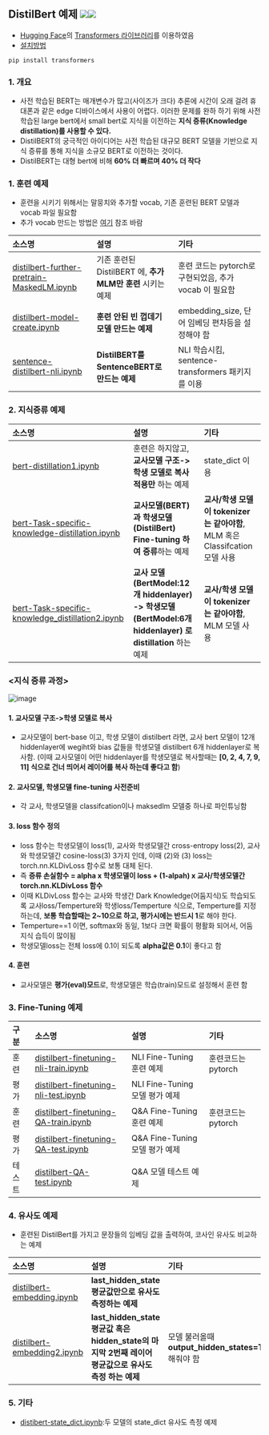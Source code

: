 ## DistilBert 예제 <img src="https://img.shields.io/badge/Pytorch-EE4C2C?style=flat-square&logo=Pytorch&logoColor=white"/><img src="https://img.shields.io/badge/Python-3766AB?style=flat-square&logo=Python&logoColor=white"/></a>

- [Hugging Face](https://huggingface.co/)의 [Transformers 라이브러리](https://huggingface.co/docs/transformers/index)를 이용하였음
- [설치방법](https://huggingface.co/docs/transformers/installation)
```
pip install transformers
```

### 1. 개요
- 사전 학습된 BERT는 매개변수가 많고(사이즈가 크다) 추론에 시간이 오래 걸려 휴대폰과 같은 edge 디바이스에서 사용이 어렵다.
이러한 문제를 완하 하기 위해 사전 학습된 large bert에서 small bert로 지식을 이전하는 **지식 증류(Knowledge distillation)를 사용할 수 있다.**
- DistilBERT의 궁극적인 아이디어는 사전 학습된 대규모 BERT 모델을 기반으로 지식 증류를 통해 지식을 소규모 BERT로 이전하는 것이다.
- DistilBERT는 대형 bert에 비해 **60% 더 빠르며 40% 더 작다**

### 1. 훈련 예제
- 훈련을 시키기 위해서는 말뭉치와 추가할 vocab, 기존 훈련된 BERT 모델과 vocab 파일 필요함
- 추가 vocab 만드는 방법은 [여기](https://github.com/kobongsoo/BERT/tree/master/tokenizer_sample) 참조 바람

|소스명|설명|기타|
|:-----------------|:-----------------------------------------------------------|:---------------------|
|[distilbert-further-pretrain-MaskedLM.ipynb](https://github.com/kobongsoo/BERT/blob/master/distilbert/distilbert-further-pretrain-MaskedLM.ipynb)|기존 훈련된 DistilBERT 에, **추가 MLM만 훈련** 시키는 예제 | 훈련 코드는 pytorch로 구현되었음, 추가 vocab 이 필요함|
|[distilbert-model-create.ipynb](https://github.com/kobongsoo/BERT/blob/master/distilbert/distilbert-model-create.ipynb)|**훈련 안된 빈 껍데기 모델 만드는 예제**|embedding_size, 단어 임베딩 편차등을 설정해야 함|
|[sentence-distilbert-nli.ipynb](https://github.com/kobongsoo/BERT/blob/master/distilbert/sentence-distilbert-nli.ipynb)|**DistilBERT를 SentenceBERT로 만드는 예제**| NLI 학습시킴, sentence-transformers 패키지를 이용|

### 2. 지식증류 예제

|소스명|설명|기타|
|:-----------------|:-----------------------------------------------------------|:---------------------|
|[bert-distillation1.ipynb](https://github.com/kobongsoo/BERT/blob/master/distilbert/distillation/bert-distillation1.ipynb)|훈련은 하지않고, **교사모델 구조->학생 모델로 복사 적용만** 하는 예제| state_dict 이용|
|[bert-Task-specific-knowledge-distillation.ipynb](https://github.com/kobongsoo/BERT/blob/master/distilbert/distillation/bert-Task-specific-knowledge-distillation.ipynb)|**교사모델(BERT)과 학생모델(DistilBert) Fine-tuning 하여 증류**하는 예제|**교사/학생 모델이 tokenizer는 같아야함**, MLM 혹은 Classifcation 모델 사용|
|[bert-Task-specific-knowledge_distillation2.ipynb](https://github.com/kobongsoo/BERT/blob/master/distilbert/sentence-distilbert-nli.ipynb)|**교사 모델(BertModel:12개 hiddenlayer) -> 학생모델(BertModel:6개 hiddenlayer) 로 distillation** 하는 예제| **교사/학생 모델이 tokenizer는 같아야함**, MLM 모델 사용|

### <지식 증류 과정>
![image](https://user-images.githubusercontent.com/93692701/165438557-c55cbd05-7681-4a14-931a-579e25a55228.png)

#### 1. 교사모델 구조->학생 모델로 복사
- 교사모델이 bert-base 이고, 학생 모델이 distilbert 라면, 교사 bert 모델이 12개 hiddenlayer에 wegiht와 bias 값들을 학생모델 distilbert 6개 hiddenlayer로 복사함.
(이때 교사모델이 어떤 hiddenlayer를 학생모델로 복사할때는 **[0, 2, 4, 7, 9, 11] 식으로 건너 띄어서 레이어를 복사 하는데 좋다고 함**)

#### 2. 교사모델, 학생모델 fine-tuning 사전준비
- 각 교사, 학생모델을 classifcation이나 maksedlm 모델중 하나로 파인튜닝함

#### 3. loss 함수 정의
- loss 함수는 학생모델이 loss(1), 교사와 학생모델간 cross-entropy loss(2), 교사와 학생모델간 cosine-loss(3)  3가지 인데, 이때 (2)와 (3) loss는 torch.nn.KLDivLoss 함수로 보통 대체 된다.
- 즉 **증류 손실함수 = alpha x 학생모델이 loss + (1-alpah) x 교사/학생모델간 torch.nn.KLDivLoss 함수**
- 이때 KLDivLoss 함수는 교사와 학생간 Dark Knowledge(어둠지식)도 학습되도록 교사loss/Temperture와 학생loss/Temperture 식으로, Temperture를 지정하는데, **보통 학습할때는 2~10으로 하고, 평가시에는 반드시 1**로 해야 한다.
- Temperture==1 이면, softmax와 동일, 1보다 크면 확률이 평활화 되어서, 어둠 지식 습득이 많이됨
- 학생모델loss는 전체 loss에 0.1이 되도록 **alpha값은 0.1**이 좋다고 함

#### 4. 훈련
- 교사모델은 **평가(eval)모드**로, 학생모델은 학습(train)모드로 설정해서 훈련 함

### 3. Fine-Tuning 예제

|구분|소스명|설명|기타|
|:---|:-----------------|:-----------------------------------------------------------|:---------------------|
|훈련|[distilbert-finetuning-nli-train.ipynb](https://github.com/kobongsoo/BERT/blob/master/distilbert/finetuning/distilbert-finetuning-nli-train.ipynb)|NLI Fine-Tuning 훈련 예제| 훈련코드는 pytorch|
|평가|[distilbert-finetuning-nli-test.ipynb](https://github.com/kobongsoo/BERT/blob/master/distilbert/finetuning/distilbert-finetuning-nli-test.ipynb)|NLI Fine-Tuning 모델 평가 예제| |
|훈련|[distilbert-finetuning-QA-train.ipynb](https://github.com/kobongsoo/BERT/blob/master/distilbert/finetuning/distilbert-finetuning-QA-train.ipynb)|Q&A Fine-Tuning 훈련 예제| 훈련코드는 pytorch|
|평가|[distilbert-finetuning-QA-test.ipynb](https://github.com/kobongsoo/BERT/blob/master/distilbert/finetuning/distilbert-finetuning-QA-test.ipynb)|Q&A Fine-Tuning 모델 평가 예제| |
|테스트|[distilbert-QA-test.ipynb](https://github.com/kobongsoo/BERT/blob/master/distilbert/finetuning/distilbert-QA-test.ipynb)|Q&A 모델 테스트 예제| |

### 4. 유사도 예제
- 훈련된 DistilBert를 가지고 문장들의 임베딩 값을 출력하여, 코사인 유사도 비교하는 예제

|소스명|설명|기타|
|:-----------------|:-----------------------------------------------------------|:---------------------|
|[distilbert-embedding.ipynb](https://github.com/kobongsoo/BERT/blob/master/distilbert/distilbert-embedding.ipynb)|**last_hidden_state 평균값만으로 유사도 측정하는 예제**||
|[distilbert-embedding2.ipynb](https://github.com/kobongsoo/BERT/blob/master/distilbert/distilbert-embedding2.ipynb)|**last_hidden_state 평균값 혹은 hidden_state의 마지막 2번째 레이어 평균값으로 유사도 측정 하는 예제**|모델 불러올때 **output_hidden_states=True** 해줘야 함|

### 5. 기타
- [distibert-state_dict.ipynb](https://github.com/kobongsoo/BERT/blob/master/distilbert/distibert-state_dict.ipynb):두 모델의 state_dict 유사도 측정 예제
